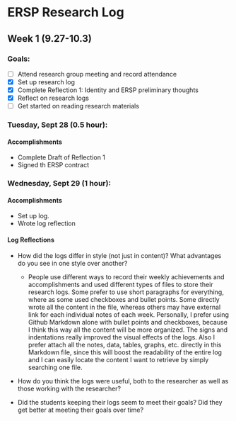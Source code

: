# ERSP Research Log
## Week 1 (9.27-10.3)
### Goals:

- [ ] Attend research group meeting and record attendance
- [x] Set up research log
- [x] Complete Reflection 1: Identity and ERSP preliminary thoughts
- [x] Reflect on research logs
- [ ] Get started on reading research materials

### Tuesday, Sept 28 (0.5 hour):
#### Accomplishments
- Complete Draft of Reflection 1
- Signed th ERSP contract

### Wednesday, Sept 29 (1 hour):
#### Accomplishments
- Set up log.
- Wrote log reflection

#### Log Reflections
- How did the logs differ in style (not just in content)? What advantages do you see in one style over another?  
  - People use different ways to record their weekly achievements and accomplishments and used different types of files to store their research logs. Some prefer to use short paragraphs for everything, where as some used checkboxes and bullet points. Some directly wrote all the content in the file, whereas others may have external link for each individual notes of each week. Personally, I prefer using Github Markdown alone with bullet points and checkboxes, because I think this way all the content will be more organized. The signs and indentations really improved the visual effects of the logs. Also I prefer attach all the notes, data, tables, graphs, etc. directly in this Markdown file, since this will boost the readability of the entire log and I can easily locate the content I want to retrieve by simply searching one file. 

- How do you think the logs were useful, both to the researcher as well as those working with the researcher?

- Did the students keeping their logs seem to meet their goals? Did they get better at meeting their goals over time?


